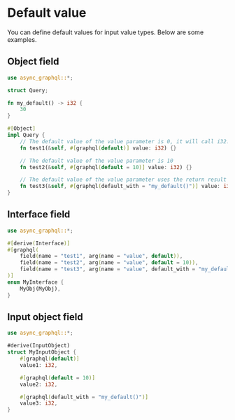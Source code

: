 # Default value

You can define default values for input value types.
Below are some examples.

## Object field

```rust
use async_graphql::*;

struct Query;

fn my_default() -> i32 {
    30
}

#[Object]
impl Query {
    // The default value of the value parameter is 0, it will call i32::default()
    fn test1(&self, #[graphql(default)] value: i32) {}

    // The default value of the value parameter is 10
    fn test2(&self, #[graphql(default = 10)] value: i32) {}

    // The default value of the value parameter uses the return result of the my_default function, the value is 30.
    fn test3(&self, #[graphql(default_with = "my_default()")] value: i32) {}
}
```

## Interface field

```rust
use async_graphql::*;

#[derive(Interface)]
#[graphql(
    field(name = "test1", arg(name = "value", default)),
    field(name = "test2", arg(name = "value", default = 10)),
    field(name = "test3", arg(name = "value", default_with = "my_default()")),
)]
enum MyInterface {
    MyObj(MyObj),
}
```

## Input object field

```rust
use async_graphql::*;

#derive(InputObject)
struct MyInputObject {
    #[graphql(default)]
    value1: i32,

    #[graphql(default = 10)]
    value2: i32,

    #[graphql(default_with = "my_default()")]
    value3: i32,
}
```

